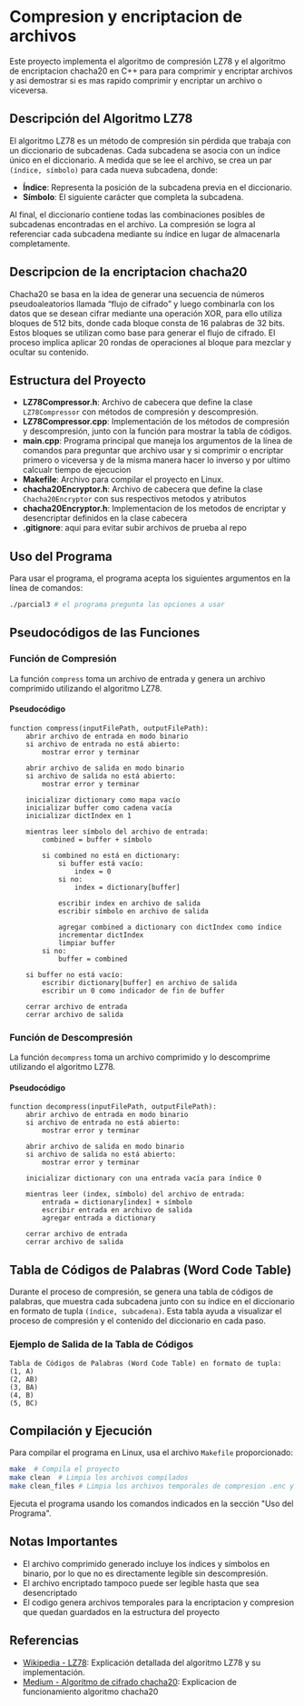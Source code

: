 
# Compresion y encriptacion de archivos

Este proyecto implementa el algoritmo de compresión LZ78 y el algoritmo de encriptacion chacha20 en C++ para para comprimir y encriptar archivos y asi demostrar si es mas rapido comprimir y encriptar un archivo o viceversa.

## Descripción del Algoritmo LZ78

El algoritmo LZ78 es un método de compresión sin pérdida que trabaja con un diccionario de subcadenas. Cada subcadena se asocia con un índice único en el diccionario. A medida que se lee el archivo, se crea un par `(índice, símbolo)` para cada nueva subcadena, donde:
- **Índice**: Representa la posición de la subcadena previa en el diccionario.
- **Símbolo**: El siguiente carácter que completa la subcadena.

Al final, el diccionario contiene todas las combinaciones posibles de subcadenas encontradas en el archivo. La compresión se logra al referenciar cada subcadena mediante su índice en lugar de almacenarla completamente.

## Descripcion de la encriptacion chacha20

Chacha20 se basa en la idea de generar una secuencia de números pseudoaleatorios llamada “flujo de cifrado” y luego combinarla con los datos que se desean cifrar mediante una operación XOR, para ello utiliza bloques de 512 bits, donde cada bloque consta de 16 palabras de 32 bits. Estos bloques se utilizan como base para generar el flujo de cifrado. El proceso implica aplicar 20 rondas de operaciones al bloque para mezclar y ocultar su contenido.

## Estructura del Proyecto

- **LZ78Compressor.h**: Archivo de cabecera que define la clase `LZ78Compressor` con métodos de compresión y descompresión.
- **LZ78Compressor.cpp**: Implementación de los métodos de compresión y descompresión, junto con la función para mostrar la tabla de códigos.
- **main.cpp**: Programa principal que maneja los argumentos de la línea de comandos para preguntar que archivo usar y si comprimir o encriptar primero o viceversa y de la misma manera hacer lo inverso y por ultimo calcualr tiempo de ejecucion
- **Makefile**: Archivo para compilar el proyecto en Linux.
- **chacha20Encryptor.h**: Archivo de cabecera que define la clase `Chacha20Encryptor` con sus respectivos metodos y atributos
- **chacha20Encryptor.h**: Implementacion de los metodos de encriptar y desencriptar definidos en la clase cabecera
- **.gitignore**: aqui para evitar subir archivos de prueba al repo


## Uso del Programa

Para usar el programa, el programa acepta los siguientes argumentos en la línea de comandos:

```bash
./parcial3 # el programa pregunta las opciones a usar
```

## Pseudocódigos de las Funciones

### Función de Compresión

La función `compress` toma un archivo de entrada y genera un archivo comprimido utilizando el algoritmo LZ78.

#### Pseudocódigo

```
function compress(inputFilePath, outputFilePath):
    abrir archivo de entrada en modo binario
    si archivo de entrada no está abierto:
        mostrar error y terminar

    abrir archivo de salida en modo binario
    si archivo de salida no está abierto:
        mostrar error y terminar

    inicializar dictionary como mapa vacío
    inicializar buffer como cadena vacía
    inicializar dictIndex en 1

    mientras leer símbolo del archivo de entrada:
        combined = buffer + símbolo

        si combined no está en dictionary:
            si buffer está vacío:
                index = 0
            si no:
                index = dictionary[buffer]
            
            escribir index en archivo de salida
            escribir símbolo en archivo de salida
            
            agregar combined a dictionary con dictIndex como índice
            incrementar dictIndex
            limpiar buffer
        si no:
            buffer = combined

    si buffer no está vacío:
        escribir dictionary[buffer] en archivo de salida
        escribir un 0 como indicador de fin de buffer

    cerrar archivo de entrada
    cerrar archivo de salida
```

### Función de Descompresión

La función `decompress` toma un archivo comprimido y lo descomprime utilizando el algoritmo LZ78.

#### Pseudocódigo

```
function decompress(inputFilePath, outputFilePath):
    abrir archivo de entrada en modo binario
    si archivo de entrada no está abierto:
        mostrar error y terminar

    abrir archivo de salida en modo binario
    si archivo de salida no está abierto:
        mostrar error y terminar

    inicializar dictionary con una entrada vacía para índice 0

    mientras leer (index, símbolo) del archivo de entrada:
        entrada = dictionary[index] + símbolo
        escribir entrada en archivo de salida
        agregar entrada a dictionary

    cerrar archivo de entrada
    cerrar archivo de salida
```

## Tabla de Códigos de Palabras (Word Code Table)

Durante el proceso de compresión, se genera una tabla de códigos de palabras, que muestra cada subcadena junto con su índice en el diccionario en formato de tupla `(índice, subcadena)`. Esta tabla ayuda a visualizar el proceso de compresión y el contenido del diccionario en cada paso.

### Ejemplo de Salida de la Tabla de Códigos

```
Tabla de Códigos de Palabras (Word Code Table) en formato de tupla:
(1, A)
(2, AB)
(3, BA)
(4, B)
(5, BC)
```

## Compilación y Ejecución

Para compilar el programa en Linux, usa el archivo `Makefile` proporcionado:

```bash
make  # Compila el proyecto
make clean  # Limpia los archivos compilados
make clean_files # Limpia los archivos temporales de compresion .enc y .lz78
```

Ejecuta el programa usando los comandos indicados en la sección "Uso del Programa".

## Notas Importantes

- El archivo comprimido generado incluye los índices y símbolos en binario, por lo que no es directamente legible sin descompresión.
- El archivo encriptado tampoco puede ser legible hasta que sea desencriptado
- El codigo genera archivos temporales para la encriptacion y compresion que quedan guardados en la estructura del proyecto

## Referencias

- [Wikipedia - LZ78](https://en.wikipedia.org/wiki/LZ78): Explicación detallada del algoritmo LZ78 y su implementación.
- [Medium - Algoritmo de cifrado chacha20](https://medium.com/@parejaemi/algoritmo-de-cifrado-chacha20-119a6d7c19a7): Explicacion de funcionamiento algoritmo chacha20